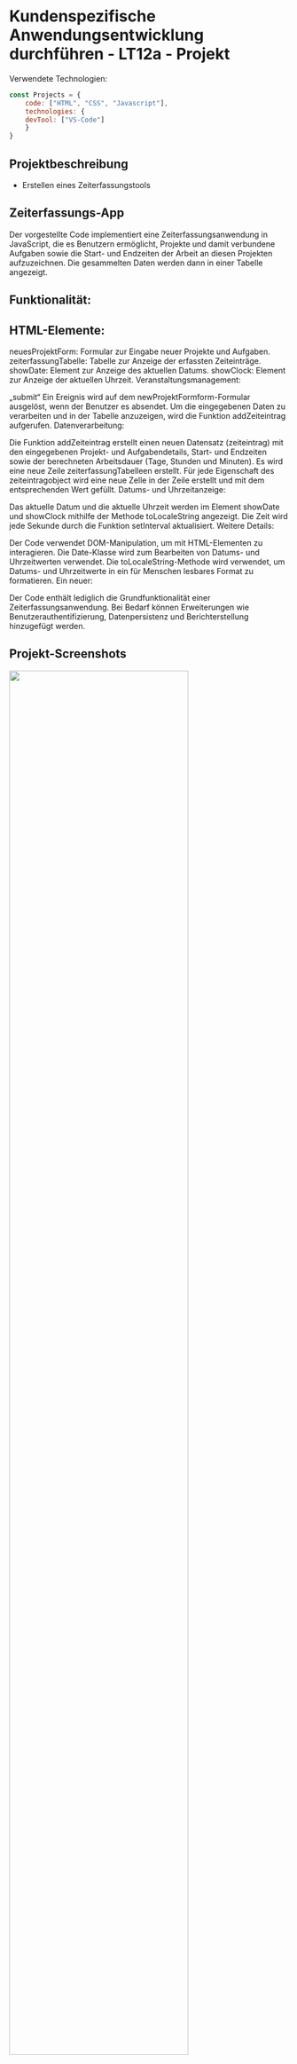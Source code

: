 # Kundenspezifische Anwendungsentwicklung durchführen - LT12a - Projekt
Verwendete Technologien:

```javascript
const Projects = {
  	code: ["HTML", "CSS", "Javascript"],
	technologies: {
	devTool: ["VS-Code"]
	}
}
```

## Projektbeschreibung
- Erstellen eines Zeiterfassungstools

## Zeiterfassungs-App

Der vorgestellte Code implementiert eine Zeiterfassungsanwendung in JavaScript, die es Benutzern ermöglicht, Projekte und damit verbundene Aufgaben sowie die Start- und Endzeiten der Arbeit an diesen Projekten aufzuzeichnen. Die gesammelten Daten werden dann in einer Tabelle angezeigt.

## Funktionalität:

## HTML-Elemente:

neuesProjektForm: Formular zur Eingabe neuer Projekte und Aufgaben.
zeiterfassungTabelle: Tabelle zur Anzeige der erfassten Zeiteinträge.
showDate: Element zur Anzeige des aktuellen Datums.
showClock: Element zur Anzeige der aktuellen Uhrzeit.
Veranstaltungsmanagement:

„submit“ Ein Ereignis wird auf dem newProjektFormform-Formular ausgelöst, wenn der Benutzer es absendet.
Um die eingegebenen Daten zu verarbeiten und in der Tabelle anzuzeigen, wird die Funktion addZeiteintrag aufgerufen.
Datenverarbeitung:

Die Funktion addZeiteintrag erstellt einen neuen Datensatz (zeiteintrag) mit den eingegebenen Projekt- und Aufgabendetails, Start- und Endzeiten sowie der berechneten Arbeitsdauer (Tage, Stunden und Minuten).
Es wird eine neue Zeile zeiterfassungTabelleen erstellt.
Für jede Eigenschaft des zeiteintragobject wird eine neue Zelle in der Zeile erstellt und mit dem entsprechenden Wert gefüllt.
Datums- und Uhrzeitanzeige:

Das aktuelle Datum und die aktuelle Uhrzeit werden im Element showDate und showClock mithilfe der Methode toLocaleString angezeigt.
Die Zeit wird jede Sekunde durch die Funktion setInterval aktualisiert.
Weitere Details:

Der Code verwendet DOM-Manipulation, um mit HTML-Elementen zu interagieren.
Die Date-Klasse wird zum Bearbeiten von Datums- und Uhrzeitwerten verwendet.
Die toLocaleString-Methode wird verwendet, um Datums- und Uhrzeitwerte in ein für Menschen lesbares Format zu formatieren.
Ein neuer:

Der Code enthält lediglich die Grundfunktionalität einer Zeiterfassungsanwendung.
Bei Bedarf können Erweiterungen wie Benutzerauthentifizierung, Datenpersistenz und Berichterstellung hinzugefügt werden.

##
## Projekt-Screenshots

<a href="./images/1_web.JPG"><img src="./images/1_web.JPG" style="height: 80%; width:80%;"/></a>


## Credits:

**Author:**

```bash
  Darwin Paz
```

**Unter der Leitung von:**

```bash
  Norbert Maier
```

```http
  Abgabetermin:
```

| Stadt:      | Datum:            | Bis:          |
| :---------- | :---------------- | :------------ |
| `Darmstadt` | `Fr - 19.04.2024` | **10:30 Uhr** |
